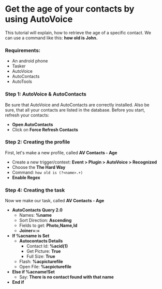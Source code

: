 # Get the age of your contacts by using AutoVoice
This tutorial will explain, how to retrieve the age of a specific contact.
We can use a command like this: **how old is John.**

### Requirements:
- An android phone
- Tasker
- AutoVoice
- AutoContacts
- AutoTools

### Step 1: AutoVoice & AutoContacts
Be sure that AutoVoice and AutoContacts are correctly installed. Also be sure, that all your contacts are listed in the database.
Before you start, refresh your contacts:
- **Open AutoContacts**
- Click on **Force Refresh Contacts**

### Step 2: Creating the profile
First, let's make a new profile, called **AV Contacts - Age**
- Create a new trigger/context: **Event > Plugin > AutoVoice > Recognized**
- Choose the **The Hard Way**
- Command: ```how old is (?<name>.+)```
- **Enable Regex**

### Step 4: Creating the task
Now we make our task, called **AV Contacts - Age**
- **AutoContacts Query 2.0**
  - Names: **%name**
  - Sort Direction: **Ascending**
  - Fields to get: **Photo,Name,Id**
  - **Joiner=:=**
- **If %acname is Set**
  - **Autocontacts Details**
    - Contact Id: **%acid(1)**
    - Get Picture: **True**
    - Full Size: **True**
  - Flash: **%acpicturefile**
  - Open File: **%acpicturefile**
- **Else if %acname!Set**
  - Say: **There is no contact found with that name**
- **End if**

